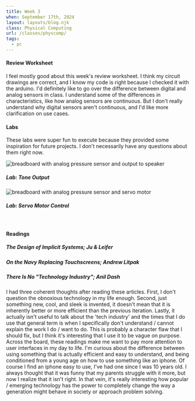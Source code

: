 ```yaml
---
title: Week 3
when: September 17th, 2024
layout: layouts/blog.njk
class: Physical Computing
url: /classes/physcomp/
tags:
  - pc
---
```


#### Review Worksheet

I feel mostly good about this week's review worksheet. I think my circuit drawings are correct, and I know my code is right because I checked it with the arduino.
I'd definitely like to go over the difference between digital and analog sensors in class. I understand some of the differences in characteristics, like how analog sensors are continuous.
But I don't really understand why digital sensors aren't continuous, and I'd like more clarification on use cases.

#### Labs

These labs were super fun to execute because they provided some inspiration for future projects. I don't necessarily have any questions about them right now.

<div class="img-div">

<div class="img-cont">
  <img class="blog-img" alt="breadboard with analog pressure sensor and output to speaker" src="https://cdn.glitch.global/d7ac8ce9-d6b5-4915-b92c-e6f0bf0d0c29/IMG_3397.JPG?v=1727127389390">
  <h5>
    Lab: Tone Output
  </h5>
  </div>
  <div class="img-cont">
<img class="blog-img" alt="breadboard with analog pressure sensor and servo motor" src="https://cdn.glitch.global/d7ac8ce9-d6b5-4915-b92c-e6f0bf0d0c29/IMG_3401.gif?v=1727127382410">
<h5>
    Lab: Servo Motor Control
  </h5>
     </div>
  </div><br>

#### Readings

##### <i>The Design of Implicit Systems;</i> Ju & Leifer

##### <i>On the Navy Replacing Touchscreens;</i> Andrew Litpak

##### <i>There Is No "Technology Industry";</i> Anil Dash

I had three coherent thoughts after reading these articles. First, I don't question the obnoxious technology in my life enough. Second, just
something new, cool, and sleek is invented, it doesn't mean that it is inherently better or more efficient than the previous iteration. Lastly,
it actually isn't useful to talk about the 'tech industry' and the times that I do use that general term is when I specifically don't understand / cannot
explain the work I do / want to do. This is probably a character flaw that I should fix, but I think it's interesting that I use it to be vague on purpose.
Across the board, these readings make me want to pay more attention to user interfaces in my day to life. I'm curious about the difference between using something that is actually efficient and easy to understand,
and being conditioned from a young age on how to use something like an iphone. Of course I find an iphone easy to use, I've had one since I was 10 years old. I always thought that it was funny that my parents struggle with it more,
but now I realize that it isn't right. In that vein, it's really interesting how popular / emerging technology has the power to completely change the way a generation might behave in society or approach problem solving.
